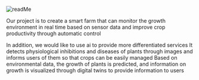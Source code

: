 ![readMe](https://github.com/user-attachments/assets/6039df43-ecf6-44a0-a5d1-234f1b3f24b3)

Our project is to create a smart farm that can monitor the growth environment in real time based on sensor data and improve crop productivity through automatic control

In addition, we would like to use ai to provide more differentiated services
It detects physiological inhibitions and diseases of plants through images and informs users of them so that crops can be easily managed
Based on environmental data, the growth of plants is predicted, and information on growth is visualized through digital twins to provide information to users
